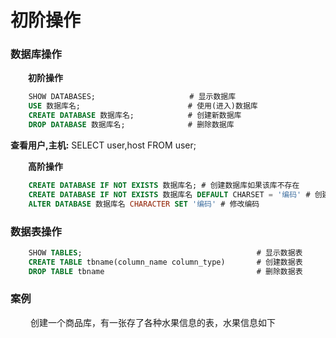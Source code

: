 # 初阶操作
### 数据库操作
&emsp;&emsp;**初阶操作**
```sql
    SHOW DATABASES;                     # 显示数据库
    USE 数据库名;                        # 使用(进入)数据库
    CREATE DATABASE 数据库名;            # 创建新数据库
    DROP DATABASE 数据库名;              # 删除数据库
```
**查看用户,主机:** SELECT user,host FROM user;

&emsp;&emsp;**高阶操作**

```sql
    CREATE DATABASE IF NOT EXISTS 数据库名; # 创建数据库如果该库不存在
    CREATE DATABASE IF NOT EXISTS 数据库名 DEFAULT CHARSET = '编码' # 创建数据库并指明编码
    ALTER DATABASE 数据库名 CHARACTER SET '编码' # 修改编码
```

### 数据表操作

```sql    
    SHOW TABLES;                                       # 显示数据表
    CREATE TABLE tbname(column_name column_type)       # 创建数据表
    DROP TABLE tbname                                  # 删除数据表
```
### 案例
&emsp;&emsp; 创建一个商品库，有一张存了各种水果信息的表，水果信息如下


```

```












